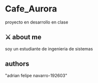 # Cafe_Aurora

proyecto en desarrollo en clase 


## ⚔️ about me 
soy un estudiante de ingenieria de sistemas 

## authors 
"adrian felipe navarro-192603" 